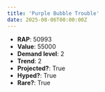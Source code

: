 ```yaml
---
title: 'Purple Bubble Trouble'
date: 2025-08-06T00:00:00Z
---
```

- **RAP**: 50993
- **Value**: 55000
- **Demand level**: 2
- **Trend**: 2
- **Projected?**: True
- **Hyped?**: True
- **Rare?**: True
